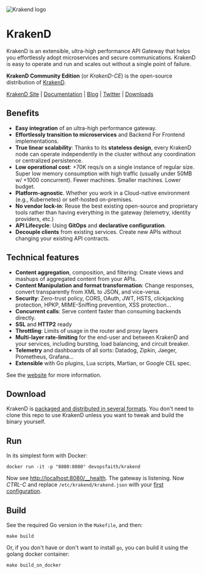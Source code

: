 ![Krakend logo](https://raw.githubusercontent.com/devopsfaith/krakend.io/master/images/logo.png)

# KrakenD
KrakenD is an extensible, ultra-high performance API Gateway that helps you effortlessly adopt microservices and secure communications. KrakenD is easy to operate and run and scales out without a single point of failure.

**KrakenD Community Edition** (or *KrakenD-CE*) is the open-source distribution of [KrakenD](https://www.krakend.io).

[KrakenD Site](https://www.krakend.io/) | [Documentation](https://www.krakend.io/docs/overview/) | [Blog](https://www.krakend.io/blog/) | [Twitter](https://twitter.com/krakend_io) | [Downloads](https://www.krakend.io/download/)

## Benefits

- **Easy integration** of an ultra-high performance gateway.
- **Effortlessly transition to microservices** and Backend For Frontend implementations.
- **True linear scalability**: Thanks to its **stateless design**, every KrakenD node can operate independently in the cluster without any coordination or centralized persistence.
- **Low operational cost**: +70K reqs/s on a single instance of regular size. Super low memory consumption with high traffic (usually under 50MB w/ +1000 concurrent). Fewer machines. Smaller machines. Lower budget.
- **Platform-agnostic**. Whether you work in a Cloud-native environment (e.g., Kubernetes) or self-hosted on-premises.
- **No vendor lock-in**: Reuse the best existing open-source and proprietary tools rather than having everything in the gateway (telemetry, identity providers, etc.)
- **API Lifecycle**: Using **GitOps** and **declarative configuration**.
- **Decouple clients** from existing services. Create new APIs without changing your existing API contracts.

## Technical features

- **Content aggregation**, composition, and filtering: Create views and mashups of aggregated content from your APIs.
- **Content Manipulation and format transformation**: Change responses, convert transparently from XML to JSON, and vice-versa.
- **Security**: Zero-trust policy, CORS, OAuth, JWT, HSTS, clickjacking protection, HPKP, MIME-Sniffing prevention, XSS protection...
- **Concurrent calls**: Serve content faster than consuming backends directly.
- **SSL** and  **HTTP2** ready
- **Throttling**: Limits of usage in the router and proxy layers
- **Multi-layer rate-limiting** for the end-user and between KrakenD and your services, including bursting, load balancing, and circuit breaker.
- **Telemetry** and dashboards of all sorts: Datadog, Zipkin, Jaeger, Prometheus, Grafana...
- **Extensible** with Go plugins, Lua scripts, Martian, or Google CEL spec.

See the [website](https://www.krakend.io) for more information.

## Download
KrakenD is [packaged and distributed in several formats](https://www.krakend.io/download/). You don't need to clone this repo to use KrakenD unless you want to tweak and build the binary yourself.

## Run
In its simplest form with Docker:

    docker run -it -p "8080:8080" devopsfaith/krakend

Now see [http://localhost:8080/__health](http://localhost:8080/__health). The gateway is listening. Now *CTRL-C* and replace  `/etc/krakend/krakend.json` with your [first configuration](https://designer.krakend.io).

## Build
See the required Go version in the `Makefile`, and then:
```
make build
```

Or, if you don't have or don't want to install `go`, you can build it using the golang docker container:

```
make build_on_docker
```